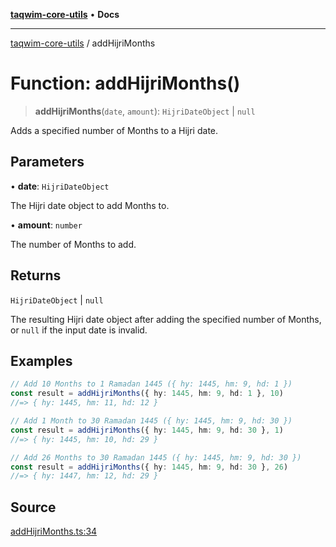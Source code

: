 [**taqwim-core-utils**](../README.md) • **Docs**

---

[taqwim-core-utils](../globals.md) / addHijriMonths

# Function: addHijriMonths()

> **addHijriMonths**(`date`, `amount`): `HijriDateObject` \| `null`

Adds a specified number of Months to a Hijri date.

## Parameters

• **date**: `HijriDateObject`

The Hijri date object to add Months to.

• **amount**: `number`

The number of Months to add.

## Returns

`HijriDateObject` \| `null`

The resulting Hijri date object after adding the specified number of Months, or `null` if the input date is invalid.

## Examples

```ts
// Add 10 Months to 1 Ramadan 1445 ({ hy: 1445, hm: 9, hd: 1 })
const result = addHijriMonths({ hy: 1445, hm: 9, hd: 1 }, 10)
//=> { hy: 1445, hm: 11, hd: 12 }
```

```ts
// Add 1 Month to 30 Ramadan 1445 ({ hy: 1445, hm: 9, hd: 30 })
const result = addHijriMonths({ hy: 1445, hm: 9, hd: 30 }, 1)
//=> { hy: 1445, hm: 10, hd: 29 }
```

```ts
// Add 26 Months to 30 Ramadan 1445 ({ hy: 1445, hm: 9, hd: 30 })
const result = addHijriMonths({ hy: 1445, hm: 9, hd: 30 }, 26)
//=> { hy: 1447, hm: 12, hd: 29 }
```

## Source

[addHijriMonths.ts:34](https://github.com/boussadjra/taqwim/blob/a16e0483140d22a326ae33586f5bfb208d318d3e/packages/core-utils/src/lib/addHijriMonths.ts#L34)
